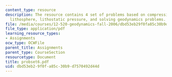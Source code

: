 ```yaml
---
content_type: resource
description: The resource contains 4 set of problems based on compressive force on
  lithosphere, lithostatic pressure, and solving geodynamics problems.
file: /media/courses/12-520-geodynamics-fall-2006/dbd53eb29f0fa85c30b9d7570492d44d_probset6.pdf
file_type: application/pdf
learning_resource_types:
- Assignments
ocw_type: OCWFile
parent_title: Assignments
parent_type: CourseSection
resourcetype: Document
title: probset6.pdf
uid: dbd53eb2-9f0f-a85c-30b9-d7570492d44d
---
```

